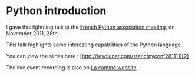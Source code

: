 Python introduction
===

I gave this lightning talk at the [French Python association meeting][1], on November 2011, 28th.

This talk highlights some interesting capabilities of the Python language.

You can view the slides here : [http://revolunet.com/static/pyconf281111][2]

The live event recording is also on [La cantine website][3].

 [1]: http://afpy.org
 [2]: http://revolunet.com/static/pyconf281111
 [3]: http://lacantine.ubicast.eu/videos/python-conf
 
 
